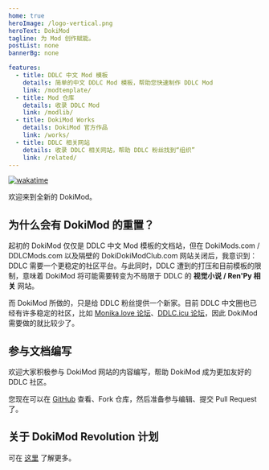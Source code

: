 ```yaml
---
home: true
heroImage: /logo-vertical.png
heroText: DokiMod
tagline: 为 Mod 创作赋能。
postList: none
bannerBg: none

features:
  - title: DDLC 中文 Mod 模板
    details: 简单的中文 DDLC Mod 模板，帮助您快速制作 DDLC Mod
    link: /modtemplate/
  - title: Mod 仓库
    details: 收录 DDLC Mod
    link: /modlib/
  - title: DokiMod Works
    details: DokiMod 官方作品
    link: /works/
  - title: DDLC 相关网站
    details: 收录 DDLC 相关网站，帮助 DDLC 粉丝找到“组织”
    link: /related/
---
```


[![wakatime](https://wakatime.com/badge/github/imgradeone/revolution.svg)](https://wakatime.com/badge/github/imgradeone/revolution)

欢迎来到全新的 DokiMod。
## 为什么会有 DokiMod 的重置？
起初的 DokiMod 仅仅是 DDLC 中文 Mod 模板的文档站，但在 DokiMods.com / DDLCMods.com 以及隔壁的 DokiDokiModClub.com 网站关闭后，我意识到：DDLC 需要一个更稳定的社区平台。与此同时，DDLC 遭到的打压和目前模板的限制，意味着 DokiMod 将可能需要转变为不局限于 DDLC 的 **视觉小说 / Ren'Py 相关** 网站。

而 DokiMod 所做的，只是给 DDLC 粉丝提供一个新家。目前 DDLC 中文圈也已经有许多稳定的社区，比如 [Monika.love 论坛](https://forum.monika.love)、[DDLC.icu 论坛](https://discuss.ddlc.top)，因此 DokiMod 需要做的就比较少了。

## 参与文档编写
欢迎大家积极参与 DokiMod 网站的内容编写，帮助 DokiMod 成为更加友好的 DDLC 社区。

您现在可以在 [GitHub](https://github.com/imgradeone/revolution) 查看、Fork 仓库，然后准备参与编辑、提交 Pull Request 了。

## 关于 DokiMod Revolution 计划
可在 [这里](/other/dokimod-revolution) 了解更多。